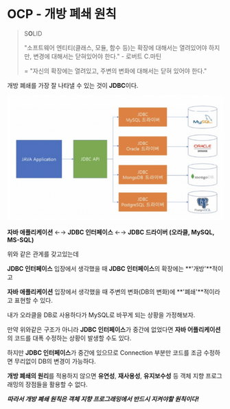 # OCP - 개방 폐쇄 원칙

> S**O**LID
>
> "소프트웨어 엔티티(클래스, 모듈, 함수 등)는 확장에 대해서는 열려있어야 하지만, 변경에 대해서는 닫혀있어야 한다." - 로버트 C.마틴
>
> = "자신의 확장에는 열려있고, 주변의 변화에 대해서는 닫혀 있어야 한다."



개방 폐쇄를 가장 잘 나타낼 수 있는 것이 **JDBC**이다.

![OCP-1](OCP-1.png)



**자바 애플리케이션** ←→ **JDBC 인터페이스** ←→ **JDBC 드라이버 (오라클, MySQL, MS-SQL)**



위와 같은 관게를 갖고있는데

**JDBC 인터페이스** 입장에서 생각했을 때 **JDBC 인터페이스**의 확장에는 **'개방'**적이고

**자바 애플리케이션** 입장에서 생각했을 때 주변의 변화(DB의 변화)에 **'폐쇄'**적이라고 표현할 수 있다.



내가 오라클을 DB로 사용하다가 MySQL로 바꾸게 되는 상황을 가정해보자.

만약 위와같은 구조가 아니라 **JDBC 인터페이스**가 중간에 없었다면 **자바 어플리케이션**의 코드를 대폭 수정하는 상황이 발생할 수도 있다.

하지만 **JDBC 인터페이스**가 중간에 있으므로 Connection 부분만 코드를 조금 수정하면 무리없이 DB의 변경이 가능하다.



**개방 폐쇄의 원리**를 적용하지 않으면 **유연성**, **재사용성**, **유지보수성** 등 객체 지향 프로그래밍의 장점들을 활용할 수 없다.



***따라서 개방 폐쇄 원칙은 객체 지향 프로그래밍에서 반드시 지켜야할 원칙이다!***